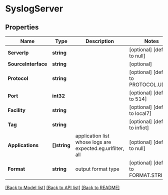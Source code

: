 # SyslogServer

## Properties
Name | Type | Description | Notes
------------ | ------------- | ------------- | -------------
**ServerIp** | **string** |  | [optional] [default to null]
**SourceInterface** | **string** |  | [optional] 
**Protocol** | **string** |  | [optional] [default to PROTOCOL.UDP]
**Port** | **int32** |  | [optional] [default to 514]
**Facility** | **string** |  | [optional] [default to local7]
**Tag** | **string** |  | [optional] [default to infiot]
**Applications** | **[]string** | application list whose logs are expected.eg.urlfilter, all | [optional] [default to null]
**Format** | **string** | output format type | [optional] [default to FORMAT.STRING_]

[[Back to Model list]](../README.md#documentation-for-models) [[Back to API list]](../README.md#documentation-for-api-endpoints) [[Back to README]](../README.md)

